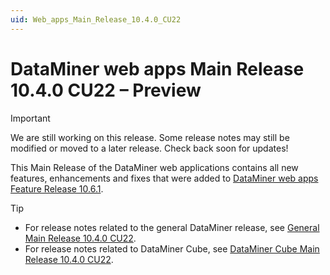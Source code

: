 ```yaml
---
uid: Web_apps_Main_Release_10.4.0_CU22
---
```


# DataMiner web apps Main Release 10.4.0 CU22 – Preview

> [!IMPORTANT]
> We are still working on this release. Some release notes may still be modified or moved to a later release. Check back soon for updates!

This Main Release of the DataMiner web applications contains all new features, enhancements and fixes that were added to [DataMiner web apps Feature Release 10.6.1](xref:Web_apps_Feature_Release_10.6.1).

> [!TIP]
>
> - For release notes related to the general DataMiner release, see [General Main Release 10.4.0 CU22](xref:General_Main_Release_10.4.0_CU22).
> - For release notes related to DataMiner Cube, see [DataMiner Cube Main Release 10.4.0 CU22](xref:Cube_Main_Release_10.4.0_CU22).
